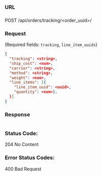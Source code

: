 ###  URL

### 

POST /api/orders/tracking/\<order\_uuid\>/

### Request

(Required fields: `tracking`, `line_item_uuids`)

```json
{
  "tracking": <string>,
  "ship_cost": <num>,
  "carrier": <string>,
  "method": <string>,
  "weight": <num>,
  "line_items": [{
    "line_item_uuid": <uuid>, 
    "quantity": <num>}, 
  }]
}

```

### Response

```json
```

### Status Code: 
204 No Content

### Error Status Codes:
400 Bad Request